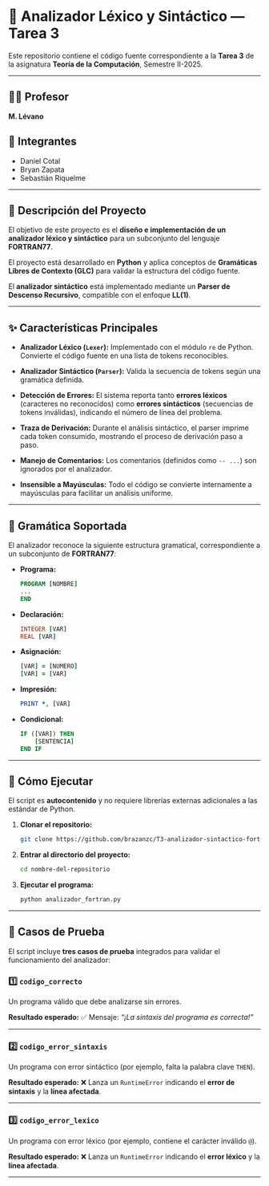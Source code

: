 

# 🧠 Analizador Léxico y Sintáctico — Tarea 3

Este repositorio contiene el código fuente correspondiente a la **Tarea 3** de la asignatura **Teoría de la Computación**, Semestre II-2025.

---

## 👨‍🏫 Profesor

**M. Lévano**

## 👥 Integrantes

* Daniel Cotal
* Bryan Zapata
* Sebastián Riquelme

---

## 📜 Descripción del Proyecto

El objetivo de este proyecto es el **diseño e implementación de un analizador léxico y sintáctico** para un subconjunto del lenguaje **FORTRAN77**.

El proyecto está desarrollado en **Python** y aplica conceptos de **Gramáticas Libres de Contexto (GLC)** para validar la estructura del código fuente.

El **analizador sintáctico** está implementado mediante un **Parser de Descenso Recursivo**, compatible con el enfoque **LL(1)**.

---

## ✨ Características Principales

* **Analizador Léxico (`Lexer`):**
  Implementado con el módulo `re` de Python. Convierte el código fuente en una lista de tokens reconocibles.

* **Analizador Sintáctico (`Parser`):**
  Valida la secuencia de tokens según una gramática definida.

* **Detección de Errores:**
  El sistema reporta tanto **errores léxicos** (caracteres no reconocidos) como **errores sintácticos** (secuencias de tokens inválidas), indicando el número de línea del problema.

* **Traza de Derivación:**
  Durante el análisis sintáctico, el parser imprime cada token consumido, mostrando el proceso de derivación paso a paso.

* **Manejo de Comentarios:**
  Los comentarios (definidos como `-- ...`) son ignorados por el analizador.

* **Insensible a Mayúsculas:**
  Todo el código se convierte internamente a mayúsculas para facilitar un análisis uniforme.

---

## 📖 Gramática Soportada

El analizador reconoce la siguiente estructura gramatical, correspondiente a un subconjunto de **FORTRAN77**:

* **Programa:**

  ```fortran
  PROGRAM [NOMBRE]
  ...
  END
  ```

* **Declaración:**

  ```fortran
  INTEGER [VAR]
  REAL [VAR]
  ```

* **Asignación:**

  ```fortran
  [VAR] = [NUMERO]
  [VAR] = [VAR]
  ```

* **Impresión:**

  ```fortran
  PRINT *, [VAR]
  ```

* **Condicional:**

  ```fortran
  IF ([VAR]) THEN
      [SENTENCIA]
  END IF
  ```

---

## 🚀 Cómo Ejecutar

El script es **autocontenido** y no requiere librerías externas adicionales a las estándar de Python.

1. **Clonar el repositorio:**

   ```bash
   git clone https://github.com/brazanzc/T3-analizador-sintactico-fortran.git
   ```

2. **Entrar al directorio del proyecto:**

   ```bash
   cd nombre-del-repositorio
   ```

3. **Ejecutar el programa:**

   ```bash
   python analizador_fortran.py
   ```

---

## 🧪 Casos de Prueba

El script incluye **tres casos de prueba** integrados para validar el funcionamiento del analizador:

### 1️⃣ `codigo_correcto`

Un programa válido que debe analizarse sin errores.

**Resultado esperado:**
✅ Mensaje: *“¡La sintaxis del programa es correcta!”*

---

### 2️⃣ `codigo_error_sintaxis`

Un programa con error sintáctico (por ejemplo, falta la palabra clave `THEN`).

**Resultado esperado:**
❌ Lanza un `RuntimeError` indicando el **error de sintaxis** y la **línea afectada**.

---

### 3️⃣ `codigo_error_lexico`

Un programa con error léxico (por ejemplo, contiene el carácter inválido `@`).

**Resultado esperado:**
❌ Lanza un `RuntimeError` indicando el **error léxico** y la **línea afectada**.

---

